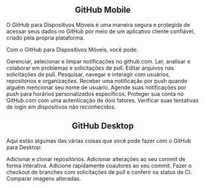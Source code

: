 <h2 align=center> GitHub Mobile </h2 

O GitHub para Dispositivos Móveis é uma maneira segura e protegida de acessar seus dados no GitHub por meio de um aplicativo cliente confiável, criado pela própria plataforma.

Com o GitHub para Dispositivos Móveis, você pode:

Gerenciar, selecionar e limpar notificações no github.com.
Ler, analisar e colaborar em problemas e solicitações de pull.
Editar arquivos nas solicitações de pull.
Pesquisar, navegar e interagir com usuários, repositórios e organizações.
Receber uma notificação por push quando alguém mencionar seu nome de usuário.
Agende suas notificações por push para horários personalizados específicos.
Proteger sua conta no GitHub.com com uma autenticação de dois fatores.
Verificar suas tentativas de login em dispositivos não reconhecidos.

<h2 align=center> GitHub Desktop </h2 
O aplicativo facilita a colaboração entre você e sua equipe e o compartilhamento de boas práticas do Git e do GitHub dentro da sua equipe.

Aqui estão algumas das várias coisas que você pode fazer com o GitHub para Desktop:

Adicionar e clonar repositórios.
Adicionar alterações ao seu commit de forma interativa.
Adicione rapidamente coautores ao seu commit.
Fazer o checkout de branches com solicitações de pull e conferir os status de CI.
Comparar imagens alteradas.
